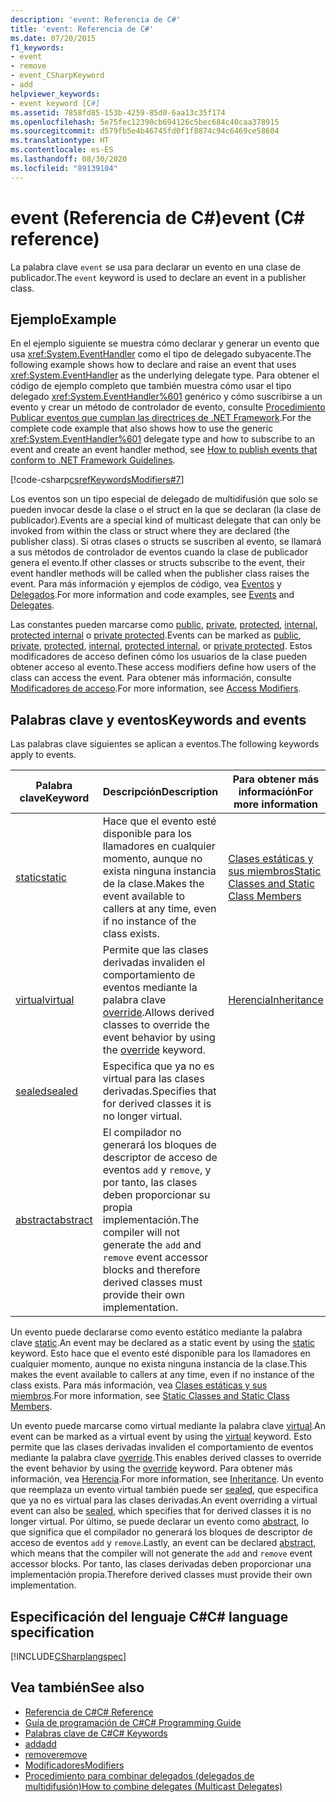 ```yaml
---
description: 'event: Referencia de C#'
title: 'event: Referencia de C#'
ms.date: 07/20/2015
f1_keywords:
- event
- remove
- event_CSharpKeyword
- add
helpviewer_keywords:
- event keyword [C#]
ms.assetid: 7858fd85-153b-4259-85d0-6aa13c35f174
ms.openlocfilehash: 5e75fec12390cb694126c5bec684c40caa378915
ms.sourcegitcommit: d579fb5e4b46745fd0f1f8874c94c6469ce58604
ms.translationtype: HT
ms.contentlocale: es-ES
ms.lasthandoff: 08/30/2020
ms.locfileid: "89139104"
---
```

# <a name="event-c-reference"></a><span data-ttu-id="df797-103">event (Referencia de C#)</span><span class="sxs-lookup"><span data-stu-id="df797-103">event (C# reference)</span></span>

<span data-ttu-id="df797-104">La palabra clave `event` se usa para declarar un evento en una clase de publicador.</span><span class="sxs-lookup"><span data-stu-id="df797-104">The `event` keyword is used to declare an event in a publisher class.</span></span>

## <a name="example"></a><span data-ttu-id="df797-105">Ejemplo</span><span class="sxs-lookup"><span data-stu-id="df797-105">Example</span></span>

<span data-ttu-id="df797-106">En el ejemplo siguiente se muestra cómo declarar y generar un evento que usa <xref:System.EventHandler> como el tipo de delegado subyacente.</span><span class="sxs-lookup"><span data-stu-id="df797-106">The following example shows how to declare and raise an event that uses <xref:System.EventHandler> as the underlying delegate type.</span></span> <span data-ttu-id="df797-107">Para obtener el código de ejemplo completo que también muestra cómo usar el tipo delegado <xref:System.EventHandler%601> genérico y cómo suscribirse a un evento y crear un método de controlador de evento, consulte [Procedimiento Publicar eventos que cumplan las directrices de .NET Framework](../../programming-guide/events/how-to-publish-events-that-conform-to-net-framework-guidelines.md).</span><span class="sxs-lookup"><span data-stu-id="df797-107">For the complete code example that also shows how to use the generic <xref:System.EventHandler%601> delegate type and how to subscribe to an event and create an event handler method, see [How to publish events that conform to .NET Framework Guidelines](../../programming-guide/events/how-to-publish-events-that-conform-to-net-framework-guidelines.md).</span></span>

[!code-csharp[csrefKeywordsModifiers#7](~/samples/snippets/csharp/VS_Snippets_VBCSharp/csrefKeywordsModifiers/CS/csrefKeywordsModifiers.cs#7)]

<span data-ttu-id="df797-108">Los eventos son un tipo especial de delegado de multidifusión que solo se pueden invocar desde la clase o el struct en la que se declaran (la clase de publicador).</span><span class="sxs-lookup"><span data-stu-id="df797-108">Events are a special kind of multicast delegate that can only be invoked from within the class or struct where they are declared (the publisher class).</span></span> <span data-ttu-id="df797-109">Si otras clases o structs se suscriben al evento, se llamará a sus métodos de controlador de eventos cuando la clase de publicador genera el evento.</span><span class="sxs-lookup"><span data-stu-id="df797-109">If other classes or structs subscribe to the event, their event handler methods will be called when the publisher class raises the event.</span></span> <span data-ttu-id="df797-110">Para más información y ejemplos de código, vea [Eventos](../../programming-guide/events/index.md) y [Delegados](../../programming-guide/delegates/index.md).</span><span class="sxs-lookup"><span data-stu-id="df797-110">For more information and code examples, see [Events](../../programming-guide/events/index.md) and [Delegates](../../programming-guide/delegates/index.md).</span></span>

<span data-ttu-id="df797-111">Las constantes pueden marcarse como [public](./public.md), [private](./private.md), [protected](./protected.md), [internal](./internal.md), [protected internal](./protected-internal.md) o [private protected](./private-protected.md).</span><span class="sxs-lookup"><span data-stu-id="df797-111">Events can be marked as [public](./public.md), [private](./private.md), [protected](./protected.md), [internal](./internal.md), [protected internal](./protected-internal.md), or [private protected](./private-protected.md).</span></span> <span data-ttu-id="df797-112">Estos modificadores de acceso definen cómo los usuarios de la clase pueden obtener acceso al evento.</span><span class="sxs-lookup"><span data-stu-id="df797-112">These access modifiers define how users of the class can access the event.</span></span> <span data-ttu-id="df797-113">Para obtener más información, consulte [Modificadores de acceso](../../programming-guide/classes-and-structs/access-modifiers.md).</span><span class="sxs-lookup"><span data-stu-id="df797-113">For more information, see [Access Modifiers](../../programming-guide/classes-and-structs/access-modifiers.md).</span></span>

## <a name="keywords-and-events"></a><span data-ttu-id="df797-114">Palabras clave y eventos</span><span class="sxs-lookup"><span data-stu-id="df797-114">Keywords and events</span></span>

<span data-ttu-id="df797-115">Las palabras clave siguientes se aplican a eventos.</span><span class="sxs-lookup"><span data-stu-id="df797-115">The following keywords apply to events.</span></span>

|<span data-ttu-id="df797-116">Palabra clave</span><span class="sxs-lookup"><span data-stu-id="df797-116">Keyword</span></span>|<span data-ttu-id="df797-117">Descripción</span><span class="sxs-lookup"><span data-stu-id="df797-117">Description</span></span>|<span data-ttu-id="df797-118">Para obtener más información</span><span class="sxs-lookup"><span data-stu-id="df797-118">For more information</span></span>|
|-------------|-----------------|--------------------------|
|[<span data-ttu-id="df797-119">static</span><span class="sxs-lookup"><span data-stu-id="df797-119">static</span></span>](./static.md)|<span data-ttu-id="df797-120">Hace que el evento esté disponible para los llamadores en cualquier momento, aunque no exista ninguna instancia de la clase.</span><span class="sxs-lookup"><span data-stu-id="df797-120">Makes the event available to callers at any time, even if no instance of the class exists.</span></span>|[<span data-ttu-id="df797-121">Clases estáticas y sus miembros</span><span class="sxs-lookup"><span data-stu-id="df797-121">Static Classes and Static Class Members</span></span>](../../programming-guide/classes-and-structs/static-classes-and-static-class-members.md)|
|[<span data-ttu-id="df797-122">virtual</span><span class="sxs-lookup"><span data-stu-id="df797-122">virtual</span></span>](./virtual.md)|<span data-ttu-id="df797-123">Permite que las clases derivadas invaliden el comportamiento de eventos mediante la palabra clave [override](./override.md).</span><span class="sxs-lookup"><span data-stu-id="df797-123">Allows derived classes to override the event behavior by using the [override](./override.md) keyword.</span></span>|[<span data-ttu-id="df797-124">Herencia</span><span class="sxs-lookup"><span data-stu-id="df797-124">Inheritance</span></span>](../../programming-guide/classes-and-structs/inheritance.md)|
|[<span data-ttu-id="df797-125">sealed</span><span class="sxs-lookup"><span data-stu-id="df797-125">sealed</span></span>](./sealed.md)|<span data-ttu-id="df797-126">Especifica que ya no es virtual para las clases derivadas.</span><span class="sxs-lookup"><span data-stu-id="df797-126">Specifies that for derived classes it is no longer virtual.</span></span>||
|[<span data-ttu-id="df797-127">abstract</span><span class="sxs-lookup"><span data-stu-id="df797-127">abstract</span></span>](./abstract.md)|<span data-ttu-id="df797-128">El compilador no generará los bloques de descriptor de acceso de eventos `add` y `remove`, y por tanto, las clases deben proporcionar su propia implementación.</span><span class="sxs-lookup"><span data-stu-id="df797-128">The compiler will not generate the `add` and `remove` event accessor blocks and therefore derived classes must provide their own implementation.</span></span>||

<span data-ttu-id="df797-129">Un evento puede declararse como evento estático mediante la palabra clave [static](./static.md).</span><span class="sxs-lookup"><span data-stu-id="df797-129">An event may be declared as a static event by using the [static](./static.md) keyword.</span></span> <span data-ttu-id="df797-130">Esto hace que el evento esté disponible para los llamadores en cualquier momento, aunque no exista ninguna instancia de la clase.</span><span class="sxs-lookup"><span data-stu-id="df797-130">This makes the event available to callers at any time, even if no instance of the class exists.</span></span> <span data-ttu-id="df797-131">Para más información, vea [Clases estáticas y sus miembros](../../programming-guide/classes-and-structs/static-classes-and-static-class-members.md).</span><span class="sxs-lookup"><span data-stu-id="df797-131">For more information, see [Static Classes and Static Class Members](../../programming-guide/classes-and-structs/static-classes-and-static-class-members.md).</span></span>

<span data-ttu-id="df797-132">Un evento puede marcarse como virtual mediante la palabra clave [virtual](./virtual.md).</span><span class="sxs-lookup"><span data-stu-id="df797-132">An event can be marked as a virtual event by using the [virtual](./virtual.md) keyword.</span></span> <span data-ttu-id="df797-133">Esto permite que las clases derivadas invaliden el comportamiento de eventos mediante la palabra clave [override](./override.md).</span><span class="sxs-lookup"><span data-stu-id="df797-133">This enables derived classes to override the event behavior by using the [override](./override.md) keyword.</span></span> <span data-ttu-id="df797-134">Para obtener más información, vea [Herencia](../../programming-guide/classes-and-structs/inheritance.md).</span><span class="sxs-lookup"><span data-stu-id="df797-134">For more information, see [Inheritance](../../programming-guide/classes-and-structs/inheritance.md).</span></span> <span data-ttu-id="df797-135">Un evento que reemplaza un evento virtual también puede ser [sealed](./sealed.md), que especifica que ya no es virtual para las clases derivadas.</span><span class="sxs-lookup"><span data-stu-id="df797-135">An event overriding a virtual event can also be [sealed](./sealed.md), which specifies that for derived classes it is no longer virtual.</span></span> <span data-ttu-id="df797-136">Por último, se puede declarar un evento como [abstract](./abstract.md), lo que significa que el compilador no generará los bloques de descriptor de acceso de eventos `add` y `remove`.</span><span class="sxs-lookup"><span data-stu-id="df797-136">Lastly, an event can be declared [abstract](./abstract.md), which means that the compiler will not generate the `add` and `remove` event accessor blocks.</span></span> <span data-ttu-id="df797-137">Por tanto, las clases derivadas deben proporcionar una implementación propia.</span><span class="sxs-lookup"><span data-stu-id="df797-137">Therefore derived classes must provide their own implementation.</span></span>

## <a name="c-language-specification"></a><span data-ttu-id="df797-138">Especificación del lenguaje C#</span><span class="sxs-lookup"><span data-stu-id="df797-138">C# language specification</span></span>

[!INCLUDE[CSharplangspec](~/includes/csharplangspec-md.md)]

## <a name="see-also"></a><span data-ttu-id="df797-139">Vea también</span><span class="sxs-lookup"><span data-stu-id="df797-139">See also</span></span>

- [<span data-ttu-id="df797-140">Referencia de C#</span><span class="sxs-lookup"><span data-stu-id="df797-140">C# Reference</span></span>](../index.md)
- [<span data-ttu-id="df797-141">Guía de programación de C#</span><span class="sxs-lookup"><span data-stu-id="df797-141">C# Programming Guide</span></span>](../../programming-guide/index.md)
- [<span data-ttu-id="df797-142">Palabras clave de C#</span><span class="sxs-lookup"><span data-stu-id="df797-142">C# Keywords</span></span>](./index.md)
- [<span data-ttu-id="df797-143">add</span><span class="sxs-lookup"><span data-stu-id="df797-143">add</span></span>](./add.md)
- [<span data-ttu-id="df797-144">remove</span><span class="sxs-lookup"><span data-stu-id="df797-144">remove</span></span>](./remove.md)
- [<span data-ttu-id="df797-145">Modificadores</span><span class="sxs-lookup"><span data-stu-id="df797-145">Modifiers</span></span>](index.md)
- [<span data-ttu-id="df797-146">Procedimiento para combinar delegados (delegados de multidifusión)</span><span class="sxs-lookup"><span data-stu-id="df797-146">How to combine delegates (Multicast Delegates)</span></span>](../../programming-guide/delegates/how-to-combine-delegates-multicast-delegates.md)
